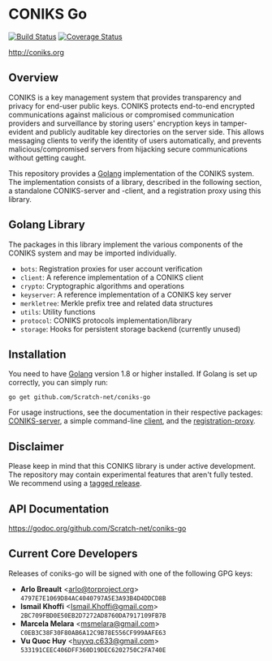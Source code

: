 # CONIKS Go

[![Build Status](https://travis-ci.org/Scratch-net/coniks-go.svg?branch=master)](https://travis-ci.org/Scratch-net/coniks-go)
[![Coverage Status](https://coveralls.io/repos/github/Scratch-net/coniks-go/badge.svg?branch=master&dummy=1)](https://coveralls.io/github/Scratch-net/coniks-go)

http://coniks.org

## Overview

CONIKS is a key management system that provides transparency and privacy
for end-user public keys.
CONIKS protects end-to-end encrypted communications against malicious or
compromised communication providers and surveillance by storing users'
encryption keys in tamper-evident and publicly auditable
key directories on the server side.
This allows messaging clients to verify the identity of
users automatically, and prevents malicious/compromised servers from
hijacking secure communications without getting caught.

This repository provides a [Golang](https://golang.org) implementation of the
CONIKS system. The implementation consists of a library, described in the
following section, a standalone CONIKS-server and -client, and a registration
proxy using this library.

## Golang Library

The packages in this library implement the various components of the CONIKS
system and may be imported individually.

- `bots`: Registration proxies for user account verification
- `client`: A reference implementation of a CONIKS client
- `crypto`: Cryptographic algorithms and operations
- `keyserver`: A reference implementation of a CONIKS key server
- `merkletree`: Merkle prefix tree and related data structures
- `utils`: Utility functions
- `protocol`: CONIKS protocols implementation/library
- `storage`: Hooks for persistent storage backend (currently unused)

## Installation

You need to have [Golang](https://golang.org/doc/install) version 1.8 or higher installed.
If Golang is set up correctly, you can simply run:
```
go get github.com/Scratch-net/coniks-go
```

For usage instructions, see the documentation in their respective packages: [CONIKS-server](keyserver), a
simple command-line [client](client), and the [registration-proxy](bots).

## Disclaimer

Please keep in mind that this CONIKS library is under active development.
The repository may contain experimental features that aren't fully tested.
We recommend using a [tagged release](https://github.com/Scratch-net/coniks-go/releases).

## API Documentation

https://godoc.org/github.com/Scratch-net/coniks-go

## Current Core Developers

Releases of coniks-go will be signed with one of the following GPG keys:

- **Arlo Breault** &lt;arlo@torproject.org&gt; `4797E7E1069D84AC4040797A5E3A93B4D4DDCD8B`
- **Ismail Khoffi** &lt;Ismail.Khoffi@gmail.com&gt; `2BC709FBD0E50EB2D7272AD8760DA7917109FB7B`
- **Marcela Melara** &lt;msmelara@gmail.com&gt; `C0EB3C38F30F80AB6A12C9B78E556CF999AAFE63`
- **Vu Quoc Huy** &lt;huyvq.c633@gmail.com&gt; `533191CEEC406DFF360D19DEC6202750C2FA740E`
